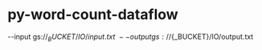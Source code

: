 # py-word-count-dataflow
--input gs://${_BUCKET}/IO/input.txt \
--output gs://${_BUCKET}/IO/output.txt